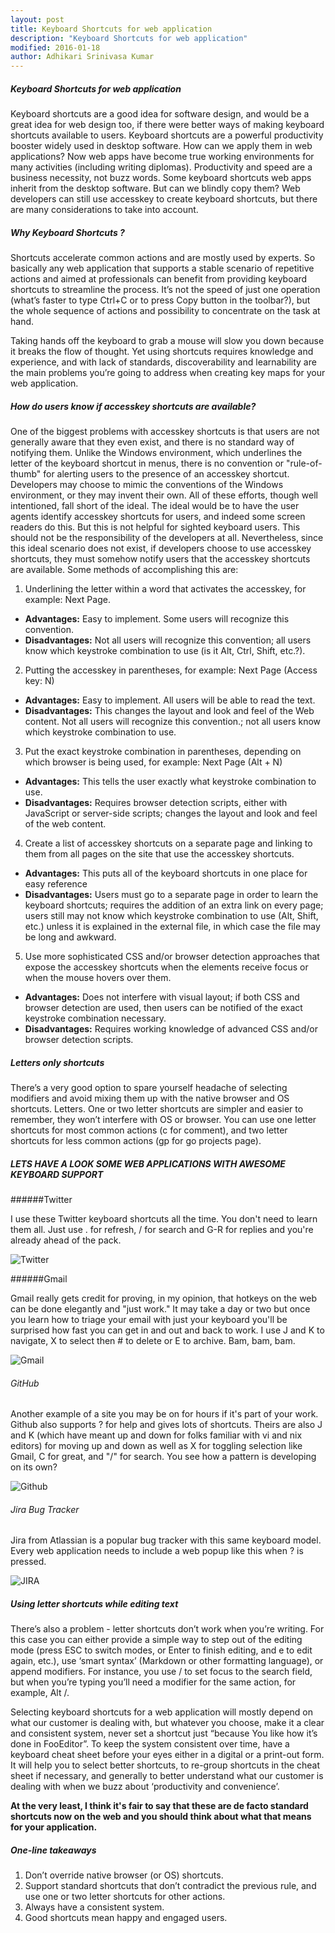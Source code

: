 ```yaml
---
layout: post
title: Keyboard Shortcuts for web application
description: "Keyboard Shortcuts for web application"
modified: 2016-01-18
author: Adhikari Srinivasa Kumar
---
```


##### Keyboard Shortcuts for web application

Keyboard shortcuts are a good idea for software design, and would be a great idea for web design too, if there were better ways of making keyboard shortcuts available to users.
Keyboard shortcuts are a powerful productivity booster widely used in desktop software. How can we apply them in web applications? Now web apps have become true working environments for many activities (including writing diplomas).
Productivity and speed are a business necessity, not buzz words. Some keyboard shortcuts web apps inherit from the desktop software. But can we blindly copy them? Web developers can still use accesskey to create keyboard shortcuts,
but there are many considerations to take into account.

##### Why Keyboard Shortcuts ?

Shortcuts accelerate common actions and are mostly used by experts. So basically any web application that supports a stable scenario of repetitive actions and aimed at professionals can benefit from providing keyboard shortcuts to streamline the process.
It’s not the speed of just one operation (what’s faster to type Ctrl+C or to press Copy button in the toolbar?), but the whole sequence of actions and possibility to concentrate on the task at hand.

Taking hands off the keyboard to grab a mouse will slow you down because it breaks the flow of thought. Yet using shortcuts requires knowledge and experience, and with lack of standards, discoverability and learnability are the main problems you’re going to address when creating key maps for your web application.

##### How do users know if accesskey shortcuts are available?

One of the biggest problems with accesskey shortcuts is that users are not generally aware that they even exist, and there is no standard way of notifying them. Unlike the Windows environment, which underlines the letter of the keyboard shortcut in menus, there is no convention or "rule-of-thumb" for alerting users to the presence of an accesskey shortcut.
Developers may choose to mimic the conventions of the Windows environment, or they may invent their own. All of these efforts, though well intentioned, fall short of the ideal. The ideal would be to have the user agents identify accesskey shortcuts for users, and indeed some screen readers do this. But this is not helpful for sighted keyboard users.
This should not be the responsibility of the developers at all. Nevertheless, since this ideal scenario does not exist, if developers choose to use accesskey shortcuts, they must somehow notify users that the accesskey shortcuts are available. Some methods of accomplishing this are:

1. Underlining the letter within a word that activates the accesskey, for example: Next Page.
* **Advantages:** Easy to implement. Some users will recognize this convention.
* **Disadvantages:** Not all users will recognize this convention; all users know which keystroke combination to use (is it Alt, Ctrl, Shift, etc.?).

2. Putting the accesskey in parentheses, for example: Next Page (Access key: N)
* **Advantages:** Easy to implement. All users will be able to read the text.
* **Disadvantages:** This changes the layout and look and feel of the Web content. Not all users will recognize this convention.; not all users know which keystroke combination to use.

3. Put the exact keystroke combination in parentheses, depending on which browser is being used, for example: Next Page (Alt + N)
* **Advantages:** This tells the user exactly what keystroke combination to use.
* **Disadvantages:** Requires browser detection scripts, either with JavaScript or server-side scripts; changes the layout and look and feel of the web content.

4. Create a list of accesskey shortcuts on a separate page and linking to them from all pages on the site that use the accesskey	shortcuts.
* **Advantages:** This puts all of the keyboard shortcuts in one place for easy reference
* **Disadvantages:** Users must go to a separate page in order to learn the keyboard shortcuts; requires the addition of an extra link on every page; users still may not know which keystroke combination to use (Alt, Shift, etc.) unless it is explained in the external file, in which case the file may be long and awkward.

5. Use more sophisticated CSS and/or browser detection approaches that expose the accesskey shortcuts when the elements receive focus or when the mouse hovers over them.
* **Advantages:** Does not interfere with visual layout; if both CSS and browser detection are used, then users can be notified of the exact keystroke combination necessary.
* **Disadvantages:** Requires working knowledge of advanced CSS and/or browser detection scripts.

##### Letters only shortcuts

There’s a very good option to spare yourself headache of selecting modifiers and avoid mixing them up with the native browser and OS shortcuts.
Letters. One or two letter shortcuts are simpler and easier to remember, they won’t interfere with OS or browser.
You can use one letter shortcuts for most common actions (c for comment), and two letter shortcuts for less common actions (gp for go projects page).

##### LETS HAVE A LOOK SOME WEB APPLICATIONS WITH AWESOME KEYBOARD SUPPORT

######Twitter

I use these Twitter keyboard shortcuts all the time. You don't need to learn them all. Just use . for refresh, / for search and G-R for replies and
you're already ahead of the pack.

![Twitter](../_assets/images/twitter.png)

######Gmail

Gmail really gets credit for proving, in my opinion, that hotkeys on the web can be done elegantly and "just work." It may take a day or two but once you learn how to triage your email with just your keyboard you'll be surprised how fast you can get in and out and back to work.
I use J and K to navigate, X to select then # to delete or E to archive. Bam, bam, bam.

![Gmail](../_assets/images/gmail.png)

###### GitHub

Another example of a site you may be on for hours if it's part of your work. Github also supports ? for help and gives lots of shortcuts. Theirs are also J and K (which have meant up and down for folks familiar with vi and nix editors) for moving up and down as well as X for toggling selection like Gmail, C for great, and "/" for search.
You see how a pattern is developing on its own?

![Github](../_assets/images/Github.png)

###### Jira Bug Tracker

Jira from Atlassian is a popular bug tracker with this same keyboard model. Every web application needs to include a web popup like this when ? is pressed.

![JIRA](../_assets/images/Jira.png)

##### Using letter shortcuts while editing text

There’s also a problem - letter shortcuts don’t work when you’re writing. For this case you can either provide a simple way to step out of the editing mode (press ESC to switch modes, or Enter to finish editing, and e to edit again, etc.), use ‘smart syntax’ (Markdown or other formatting language), or append modifiers.
For instance, you use / to set focus to the search field, but when you’re typing you’ll need a modifier for the same action, for example, Alt /.

Selecting keyboard shortcuts for a web application will mostly depend on what our customer is dealing with, but whatever you choose, make it a clear and consistent system, never set a shortcut just “because You like how it’s done in FooEditor”.
To keep the system consistent over time, have a keyboard cheat sheet before your eyes either in a digital or a print-out form. It will help you to select better shortcuts, to re-group shortcuts in the cheat sheet if necessary,
and generally to better understand what our customer is dealing with when we buzz about ‘productivity and convenience’.

**At the very least, I think it's fair to say that these are de facto standard shortcuts now on the web and you should think about what that means for your application.**

##### One-line takeaways

1. Don’t override native browser (or OS) shortcuts.
2. Support standard shortcuts that don’t contradict the previous rule, and use one or two letter shortcuts for other actions.
3. Always have a consistent system.
4. Good shortcuts mean happy and engaged users.
